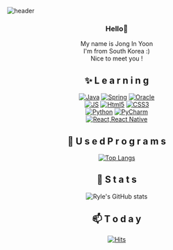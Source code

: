 <!--
**bellpp93/bellpp93** is a ✨ _special_ ✨ repository because its `README.md` (this file) appears on your GitHub profile.

Here are some ideas to get you started:

- 🔭 I’m currently working on ...
- 🌱 I’m currently learning ...
- 👯 I’m looking to collaborate on ...
- 🤔 I’m looking for help with ...
- 💬 Ask me about ...
- 📫 How to reach me: ...
- 😄 Pronouns: ...
- ⚡ Fun fact: ...
-->
![header](https://capsule-render.vercel.app/api?type=waving&color=auto&height=300&section=header&text=Ryle's%20CodeWolrd&fontSize=70)

<div align=center>

### Hello👋
  My name is Jong In Yoon<br>
  I'm from South Korea :)<br>
  Nice to meet you !

<div align=center>

  ## ✨ L e a r n i n g
  
  [![Java](https://img.shields.io/badge/Java-007396?style=flat-square&logo=Java&logoColor=white)](https://github.com/bellpp93/)
  [![Spring](https://img.shields.io/badge/Spring-6DB33F?style=flat-square&logo=Spring&logoColor=white)](https://github.com/bellpp93/)
  [![Oracle](https://img.shields.io/badge/Oracle-F80000?style=flat-square&logo=Oracle&logoColor=white)](https://github.com/bellpp93/)<br>
  [![JS](https://img.shields.io/badge/JavaScript-F7DF1E?style=flat-square&logo=JavaScript&logoColor=black)](https://github.com/bellpp93/)
  [![Html5](https://img.shields.io/badge/Html-E34F26?style=flat-square&logo=Html5&logoColor=white)](https://github.com/bellpp93/)
  [![CSS3](https://img.shields.io/badge/CSS-1572B6?style=flat-square&logo=CSS3&logoColor=white)](https://github.com/bellpp93/)<br>
  [![Python](https://img.shields.io/badge/Python-3776AB?style=flat-square&logo=Python&logoColor=white)](https://github.com/bellpp93/)
  [![PyCharm](https://img.shields.io/badge/PyCharm-000000?style=flat-square&logo=PyCharm&logoColor=white)](https://github.com/bellpp93/)<br>
  [![React,React Native](https://img.shields.io/badge/React%20/%20ReactNative-61DAFB?style=flat-square&logo=React&logoColor=black)](https://github.com/bellpp93/)
  
<div align=center>
  
  ## 🔭 U s e d P r o g r a m s
  
  [![Top Langs](https://github-readme-stats.vercel.app/api/top-langs/?username=bellpp93&layout=compact&theme=material-palenight)](https://github.com/bellpp93/github-readme-stats)
  
<div align=center>
  
  ## 🌱 S t a t s
  
  ![Ryle's GitHub stats](https://github-readme-stats.vercel.app/api?username=bellpp93&show_icons=true&theme=material-palenight)
  
<div align=center>
  
  ## 📫 T o d a y
  
  [![Hits](https://hits.seeyoufarm.com/api/count/incr/badge.svg?url=https%3A%2F%2Fgithub.com%2Fbellpp93&count_bg=%23E03636&title_bg=%23555555&icon=&icon_color=%23E7E7E7&title=hits&edge_flat=false)](https://hits.seeyoufarm.com)
  
